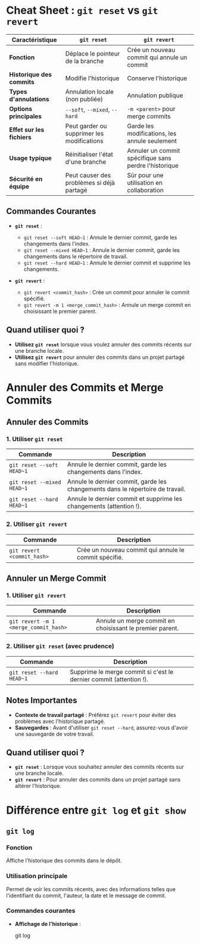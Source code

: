 <link href="style. css" rel="stylesheet"></link> 

# Cheat Sheet : `git reset` vs `git revert`

| Caractéristique            | `git reset`                                | `git revert`                                          |
| -------------------------- | ------------------------------------------ | ----------------------------------------------------- |
| **Fonction**               | Déplace le pointeur de la branche          | Crée un nouveau commit qui annule un commit           |
| **Historique des commits** | Modifie l'historique                       | Conserve l'historique                                 |
| **Types d'annulations**    | Annulation locale (non publiée)            | Annulation publique                                   |
| **Options principales**    | `--soft`, `--mixed`, `--hard`              | `-m <parent>` pour merge commits                      |
| **Effet sur les fichiers** | Peut garder ou supprimer les modifications | Garde les modifications, les annule seulement         |
| **Usage typique**          | Réinitialiser l'état d'une branche         | Annuler un commit spécifique sans perdre l'historique |
| **Sécurité en équipe**     | Peut causer des problèmes si déjà partagé  | Sûr pour une utilisation en collaboration             |

## Commandes Courantes

- **`git reset`** :
  - `git reset --soft HEAD~1` : Annule le dernier commit, garde les changements dans l'index.
  - `git reset --mixed HEAD~1` : Annule le dernier commit, garde les changements dans le répertoire de travail.
  - `git reset --hard HEAD~1` : Annule le dernier commit et supprime les changements.

- **`git revert`** :
  - `git revert <commit_hash>` : Crée un commit pour annuler le commit spécifié.
  - `git revert -m 1 <merge_commit_hash>` : Annule un merge commit en choisissant le premier parent.

## Quand utiliser quoi ?

- **Utilisez `git reset`** lorsque vous voulez annuler des commits récents sur une branche locale.
- **Utilisez `git revert`** pour annuler des commits dans un projet partagé sans modifier l'historique.

#  Annuler des Commits et Merge Commits

## Annuler des Commits

### 1. Utiliser `git reset`

| Commande                   | Description                                                                    |
| -------------------------- | ------------------------------------------------------------------------------ |
| `git reset --soft HEAD~1`  | Annule le dernier commit, garde les changements dans l'index.                  |
| `git reset --mixed HEAD~1` | Annule le dernier commit, garde les changements dans le répertoire de travail. |
| `git reset --hard HEAD~1`  | Annule le dernier commit et supprime les changements (attention !).            |

### 2. Utiliser `git revert`

| Commande                   | Description                                           |
| -------------------------- | ----------------------------------------------------- |
| `git revert <commit_hash>` | Crée un nouveau commit qui annule le commit spécifié. |

## Annuler un Merge Commit

### 1. Utiliser `git revert`

| Commande                              | Description                                              |
| ------------------------------------- | -------------------------------------------------------- |
| `git revert -m 1 <merge_commit_hash>` | Annule un merge commit en choisissant le premier parent. |

### 2. Utiliser `git reset` (avec prudence)

| Commande                  | Description                                                        |
| ------------------------- | ------------------------------------------------------------------ |
| `git reset --hard HEAD~1` | Supprime le merge commit si c'est le dernier commit (attention !). |

## Notes Importantes

- **Contexte de travail partagé** : Préférez `git revert` pour éviter des problèmes avec l'historique partagé.
- **Sauvegardes** : Avant d'utiliser `git reset --hard`, assurez-vous d'avoir une sauvegarde de votre travail.

## Quand utiliser quoi ?

- **`git reset`** : Lorsque vous souhaitez annuler des commits récents sur une branche locale.
- **`git revert`** : Pour annuler des commits dans un projet partagé sans altérer l'historique.


#  Différence entre `git log` et `git show`

## `git log`

### Fonction
Affiche l'historique des commits dans le dépôt.

### Utilisation principale
Permet de voir les commits récents, avec des informations telles que l'identifiant du commit, l'auteur, la date et le message de commit.

### Commandes courantes
- **Affichage de l'historique** :

  git log
